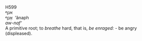 <body>
  <p>H599<br>  אנף  <br> אָנַף  ‎  ‘ânaph  <br><i>aw-naf‘ </i><br>A primitive root; to <i>breathe</i> hard, that is, <i>be</i> <i>enraged: - </i>be angry (displeased).<br></p>
 </body>